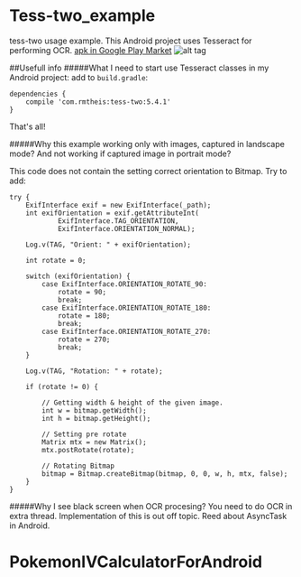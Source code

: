 # Tess-two_example
tess-two usage example. This Android project uses Tesseract for performing OCR. 
[apk in Google Play Market](https://play.google.com/store/apps/details?id=com.ashomok.tesseractsample)
![alt tag](http://s32.postimg.org/dzcyc1fet/image.png)


##Usefull info
#####What I need to start use Tesseract classes in my Android project:
add to ```build.gradle```:

```
dependencies {
    compile 'com.rmtheis:tess-two:5.4.1'
}
```

That's all!

#####Why this example working only with images, captured in landscape mode? And not working if captured image in portrait mode?

This code does not contain the setting correct orientation to Bitmap. Try to add:
```
try {
    ExifInterface exif = new ExifInterface(_path);
    int exifOrientation = exif.getAttributeInt(
            ExifInterface.TAG_ORIENTATION,
            ExifInterface.ORIENTATION_NORMAL);

    Log.v(TAG, "Orient: " + exifOrientation);

    int rotate = 0;

    switch (exifOrientation) {
        case ExifInterface.ORIENTATION_ROTATE_90:
            rotate = 90;
            break;
        case ExifInterface.ORIENTATION_ROTATE_180:
            rotate = 180;
            break;
        case ExifInterface.ORIENTATION_ROTATE_270:
            rotate = 270;
            break;
    }

    Log.v(TAG, "Rotation: " + rotate);

    if (rotate != 0) {

        // Getting width & height of the given image.
        int w = bitmap.getWidth();
        int h = bitmap.getHeight();

        // Setting pre rotate
        Matrix mtx = new Matrix();
        mtx.postRotate(rotate);

        // Rotating Bitmap
        bitmap = Bitmap.createBitmap(bitmap, 0, 0, w, h, mtx, false);
    }
}
```

#####Why I see black screen when OCR procesing?
You need to do OCR in extra thread. Implementation of this is out off topic. Reed about AsyncTask in Android.
# PokemonIVCalculatorForAndroid
